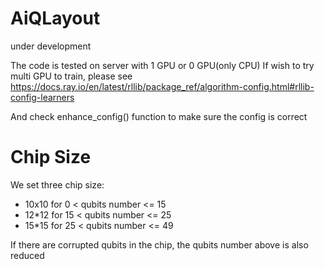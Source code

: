 # AiQLayout

under development


The code is tested on server with 1 GPU or 0 GPU(only CPU) 
If wish to try multi GPU to train, please see https://docs.ray.io/en/latest/rllib/package_ref/algorithm-config.html#rllib-config-learners

And check enhance_config() function to make sure the config is correct



# Chip Size
We set three chip size:
- 10x10 for 0  < qubits number <= 15
- 12*12 for 15 < qubits number <= 25
- 15*15 for 25 < qubits number <= 49

If there are corrupted qubits in the chip, the qubits number above is also reduced